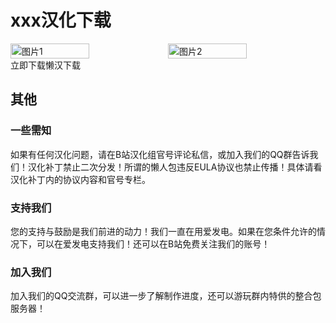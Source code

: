 <script setup>
import ButtonComponent from '../.vitepress/theme/components/ButtonComponent.vue';

</script>

# xxx汉化下载
<div style="display: flex">
  <img src="" style="width:50%" alt="图片1">
  <img src="" style="width:50%" alt="图片2">
</div>

<div style="display: flex;">
  <!-- 等待 SweetAlert 组件加载完成后再调用 lazyDownload 方法 -->
  <ButtonComponent :clickEvent="swal.lazyDownload())">立即下载</ButtonComponent>
  <ButtonComponent buttonClass='button2' link="">懒汉下载</ButtonComponent>
</div>

## 其他
### 一些需知
如果有任何汉化问题，请在B站汉化组官号评论私信，或加入我们的QQ群告诉我们！汉化补丁禁止二次分发！所谓的懒人包违反EULA协议也禁止传播！具体请看汉化补丁内的协议内容和官号专栏。

### 支持我们
您的支持与鼓励是我们前进的动力！我们一直在用爱发电。如果在您条件允许的情况下，可以在爱发电支持我们！还可以在B站免费关注我们的账号！

### 加入我们
加入我们的QQ交流群，可以进一步了解制作进度，还可以游玩群内特供的整合包服务器！